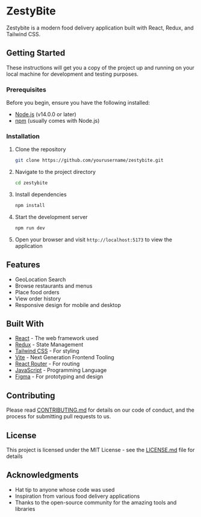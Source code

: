 # ZestyBite

Zestybite is a modern food delivery application built with React, Redux, and Tailwind CSS.

## Getting Started

These instructions will get you a copy of the project up and running on your local machine for development and testing purposes.

### Prerequisites

Before you begin, ensure you have the following installed:

- [Node.js](https://nodejs.org/) (v14.0.0 or later)
- [npm](https://www.npmjs.com/) (usually comes with Node.js)

### Installation

1. Clone the repository

   ```bash
   git clone https://github.com/yourusername/zestybite.git
   ```

2. Navigate to the project directory

   ```bash
   cd zestybite
   ```

3. Install dependencies

   ```bash
   npm install
   ```

4. Start the development server

   ```bash
   npm run dev
   ```

5. Open your browser and visit `http://localhost:5173` to view the application

## Features

- GeoLocation Search
- Browse restaurants and menus
- Place food orders
- View order history
- Responsive design for mobile and desktop

## Built With

- [React](https://reactjs.org/) - The web framework used
- [Redux](https://redux.js.org/) - State Management
- [Tailwind CSS](https://tailwindcss.com/) - For styling
- [Vite](https://vitejs.dev/) - Next Generation Frontend Tooling
- [React Router](https://reactrouter.com/) - For routing
- [JavaScript](https://developer.mozilla.org/en-US/docs/Web/JavaScript) - Programming Language
- [Figma](https://www.figma.com/) - For prototyping and design

## Contributing

Please read [CONTRIBUTING.md](CONTRIBUTING.md) for details on our code of conduct, and the process for submitting pull requests to us.

## License

This project is licensed under the MIT License - see the [LICENSE.md](LICENSE.md) file for details

## Acknowledgments

- Hat tip to anyone whose code was used
- Inspiration from various food delivery applications
- Thanks to the open-source community for the amazing tools and libraries
